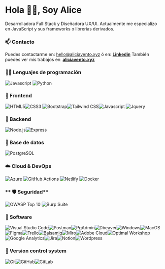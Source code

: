 # **Hola 👋🏻, Soy Alice**
Desarrolladora Full Stack y Diseñadora UX/UI. Actualmente me especializo en JavaScript y sus frameworks o librerías derivados.

### **📫 Contacto**

Puedes contactarme en: hello@aliciavento.xyz
ó en: **[Linkedin](https://www.linkedin.com/in/aliciavento/)**
También puedes ver mis trabajos en: **[aliciavento.xyz](https://www.aliciavento.xyz/es.html)**

### **🧑‍💻 Lenguajes de programación**

![Javascript](https://img.shields.io/badge/Javascript-323330?style=for-the-badge&logo=javascript&logoColor=F7DF1E)
![Python](https://img.shields.io/badge/Python-3776AB?style=for-the-badge&logo=python&logoColor=white)


### **🎨 Frontend**

![HTML5](https://img.shields.io/badge/HTML5-E34F26?style=for-the-badge&logo=html5&logoColor=white)![CSS3](https://img.shields.io/badge/CSS3-1572B6?style=for-the-badge&logo=css3&logoColor=white) ![Bootstrap](https://img.shields.io/badge/Bootstrap-563D7C?style=for-the-badge&logo=bootstrap&logoColor=white)![Tailwind CSS](https://img.shields.io/badge/Tailwind_CSS-38B2AC?style=for-the-badge&logo=tailwind-css&logoColor=white)![Javascript](https://img.shields.io/badge/Javascript-323330?style=for-the-badge&logo=javascript&logoColor=F7DF1E) ![Jquery](https://img.shields.io/badge/jQuery-0769AD?style=for-the-badge&logo=jquery&logoColor=white)

### **🔨 Backend**

![Node.js](https://img.shields.io/badge/Node.js-43853D?style=for-the-badge&logo=node.js&logoColor=white)![Express](https://img.shields.io/badge/Express-000000?style=for-the-badge&logo=express&logoColor=white)


### **🔧 Base de datos**

![PostgreSQL](https://img.shields.io/badge/PostgreSQL-336791?style=for-the-badge&logo=postgresql&logoColor=white)

### **☁️ Cloud & DevOps**

![Azure](https://img.shields.io/badge/Azure-0078D4?style=for-the-badge&logo=microsoft-azure&logoColor=white)
![GitHub Actions](https://img.shields.io/badge/GitHub_Actions-2088FF?style=for-the-badge&logo=github-actions&logoColor=white)
![Netlify](https://img.shields.io/badge/Netlify-00C7B7?style=for-the-badge&logo=netlify&logoColor=white)
![Docker](https://img.shields.io/badge/Docker-2496ED?style=for-the-badge&logo=docker&logoColor=white)

### ** 🛡️ Seguridad**
![OWASP Top 10](https://img.shields.io/badge/OWASP_Top_10-000000?style=for-the-badge&logo=owasp&logoColor=white)
![Burp Suite](https://img.shields.io/badge/Burp_Suite-F0730D?style=for-the-badge&logo=burpsuite&logoColor=white)

### **📎 Software**

![Visual Studio Code](https://img.shields.io/badge/Visual_Studio_Code-007ACC?style=for-the-badge&logo=visual-studio-code&logoColor=white)![Postman](https://img.shields.io/badge/Postman-FF6C37?style=for-the-badge&logo=postman&logoColor=white)![PgAdmin](https://img.shields.io/badge/PgAdmin-336791?style=for-the-badge&logo=postgresql&logoColor=white)![Dbeaver](https://img.shields.io/badge/Dbeaver-009B76?style=for-the-badge&logo=dbeaver&logoColor=white)![Windows](https://img.shields.io/badge/Windows-0078D6?style=for-the-badge&logo=windows&logoColor=white)![MacOS](https://img.shields.io/badge/macOS-000000?style=for-the-badge&logo=apple&logoColor=white)![Figma](https://img.shields.io/badge/Figma-F24E1E?style=for-the-badge&logo=figma&logoColor=white)![Trello](https://img.shields.io/badge/Trello-0052CC?style=for-the-badge&logo=trello&logoColor=white)![Balsamiq](https://img.shields.io/badge/Balsamiq-000000?style=for-the-badge&logo=balsamiq&logoColor=white)![Miro](https://img.shields.io/badge/Miro-050038?style=for-the-badge&logo=miro&logoColor=white)![Adobe Cloud](https://img.shields.io/badge/Adobe_Cloud-FF0000?style=for-the-badge&logo=adobe-cloud&logoColor=white)![Optimal Workshop](https://img.shields.io/badge/Optimal_Workshop-244E96?style=for-the-badge&logo=optimal-workshop&logoColor=white)![Google Analytics](https://img.shields.io/badge/Google_Analytics-E37400?style=for-the-badge&logo=google-analytics&logoColor=white)![Jira](https://img.shields.io/badge/Jira-0052CC?style=for-the-badge&logo=jira-software&logoColor=white)![Notion](https://img.shields.io/badge/Notion-000000?style=for-the-badge&logo=notion&logoColor=white)![Wordpress](https://img.shields.io/badge/Wordpress-21759B?style=for-the-badge&logo=wordpress&logoColor=white)


### **📝 Version control system**

![Git](https://img.shields.io/badge/Git-F05032?style=for-the-badge&logo=git&logoColor=white)![GitHub](https://img.shields.io/badge/GitHub-181717?style=for-the-badge&logo=github&logoColor=white)![GitLab](https://img.shields.io/badge/GitLab-FCA121?style=for-the-badge&logo=gitlab&logoColor=white)
